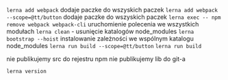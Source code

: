`lerna add webpack` dodaje paczke do wszyskich paczek 
`lerna add webpack --scope=@tt/button` dodaje paczke do wszyskich paczek 
`lerna exec -- npm remove webpack webpack-cli` uruchomienie polecenia we wszystkich modułach
`lerna clean` - usunięcie katalogów node_modules
`lerna bootstrap --hoist` instalowanie zależności we wspólnym katalogu node_modules
`lerna run build --scope=@tt/button` 
`lerna run build` 

nie publikujemy src do rejestru npm 
nie publikujemy lib do git-a

`lerna version` 
